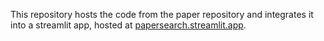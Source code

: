This repository hosts the code from the paper repository and integrates it into a streamlit app, hosted at [papersearch.streamlit.app](https://papersearch.streamlit.app).
